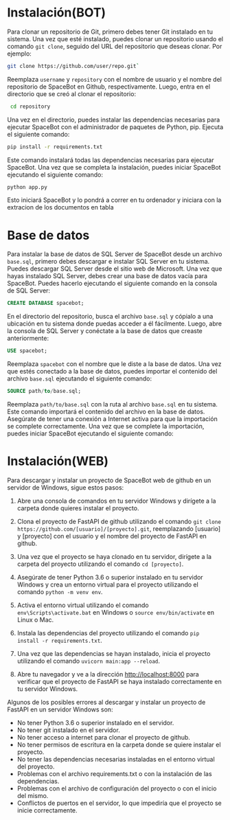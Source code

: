 # Instalación(BOT)

Para clonar un repositorio de Git, primero debes tener Git instalado en tu sistema. Una vez que esté instalado, puedes clonar un repositorio usando el comando `git clone`, seguido del URL del repositorio que deseas clonar. Por ejemplo:

```bash
git clone https://github.com/user/repo.git`
```

Reemplaza `username` y `repository` con el nombre de usuario y el nombre del repositorio de SpaceBot en Github, respectivamente. Luego, entra en el directorio que se creó al clonar el repositorio:

```bash
 cd repository
```

Una vez en el directorio, puedes instalar las dependencias necesarias para ejecutar SpaceBot con el administrador de paquetes de Python, pip. Ejecuta el siguiente comando:

```bash
pip install -r requirements.txt
```

Este comando instalará todas las dependencias necesarias para ejecutar SpaceBot. Una vez que se completa la instalación, puedes iniciar SpaceBot ejecutando el siguiente comando:

```bash
python app.py
```

Esto iniciará SpaceBot y lo pondrá a correr en tu ordenador y iniciara con la extracion de los documentos en tabla

# Base de datos

Para instalar la base de datos de SQL Server de SpaceBot desde un archivo `base.sql`, primero debes descargar e instalar SQL Server en tu sistema. Puedes descargar SQL Server desde el sitio web de Microsoft. Una vez que hayas instalado SQL Server, debes crear una base de datos vacía para SpaceBot. Puedes hacerlo ejecutando el siguiente comando en la consola de SQL Server:

```sql
CREATE DATABASE spacebot;
```

En el directorio del repositorio, busca el archivo `base.sql` y cópialo a una ubicación en tu sistema donde puedas acceder a él fácilmente. Luego, abre la consola de SQL Server y conéctate a la base de datos que creaste anteriormente:

```sql
USE spacebot;
```

Reemplaza `spacebot` con el nombre que le diste a la base de datos. Una vez que estés conectado a la base de datos, puedes importar el contenido del archivo `base.sql` ejecutando el siguiente comando:

```sql
SOURCE path/to/base.sql;
```

Reemplaza `path/to/base.sql` con la ruta al archivo `base.sql` en tu sistema. Este comando importará el contenido del archivo en la base de datos. Asegúrate de tener una conexión a Internet activa para que la importación se complete correctamente. Una vez que se complete la importación, puedes iniciar SpaceBot ejecutando el siguiente comando:

# Instalación(WEB)

Para descargar y instalar un proyecto de SpaceBot web de github en un servidor de Windows, sigue estos pasos:

1. Abre una consola de comandos en tu servidor Windows y dirígete a la carpeta donde quieres instalar el proyecto.

2. Clona el proyecto de FastAPI de github utilizando el comando `git clone https://github.com/[usuario]/[proyecto].git`, reemplazando [usuario] y [proyecto] con el usuario y el nombre del proyecto de FastAPI en github.

3. Una vez que el proyecto se haya clonado en tu servidor, dirígete a la carpeta del proyecto utilizando el comando `cd [proyecto]`.

4. Asegúrate de tener Python 3.6 o superior instalado en tu servidor Windows y crea un entorno virtual para el proyecto utilizando el comando `python -m venv env`.

5. Activa el entorno virtual utilizando el comando `env\Scripts\activate.bat` en Windows o `source env/bin/activate` en Linux o Mac.

6. Instala las dependencias del proyecto utilizando el comando `pip install -r requirements.txt`.

7. Una vez que las dependencias se hayan instalado, inicia el proyecto utilizando el comando `uvicorn main:app --reload`.

8. Abre tu navegador y ve a la dirección [http://localhost:8000](http://localhost:8000/) para verificar que el proyecto de FastAPI se haya instalado correctamente en tu servidor Windows.

Algunos de los posibles errores al descargar y instalar un proyecto de FastAPI en un servidor Windows son:

- No tener Python 3.6 o superior instalado en el servidor.
- No tener git instalado en el servidor.
- No tener acceso a internet para clonar el proyecto de github.
- No tener permisos de escritura en la carpeta donde se quiere instalar el proyecto.
- No tener las dependencias necesarias instaladas en el entorno virtual del proyecto.
- Problemas con el archivo requirements.txt o con la instalación de las dependencias.
- Problemas con el archivo de configuración del proyecto o con el inicio del mismo.
- Conflictos de puertos en el servidor, lo que impediría que el proyecto se inicie correctamente.
